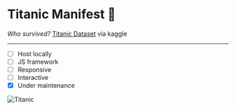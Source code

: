# Titanic Manifest :ship:
_Who survived?_ 
[Titanic Dataset](https://www.kaggle.com/c/titanic/data) via kaggle
***
- [ ] Host locally
- [ ] JS framework
- [ ] Responsive
- [ ] Interactive
- [x] Under maintenance

![Titanic](https://png.icons8.com/color/1600/titanic.png)
